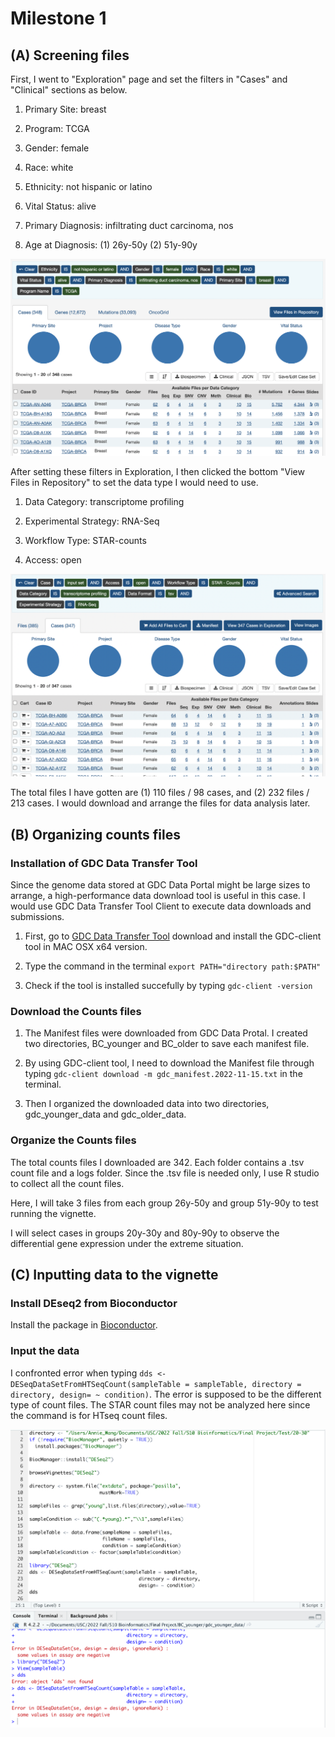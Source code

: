 # Milestone 1

## (A) Screening files

First, I went to "Exploration" page and set the filters in "Cases" and "Clinical" sections as below.

1. Primary Site: breast

2. Program: TCGA

3. Gender: female

4. Race: white

5. Ethnicity: not hispanic or latino

6. Vital Status: alive

7. Primary Diagnosis: infiltrating duct carcinoma, nos

8. Age at Diagnosis: (1) 26y-50y (2) 51y-90y 

![](https://github.com/ywang886/Pictures/blob/main/Filter%202.png?raw=true)

After setting these filters in Exploration, I then clicked the bottom "View Files in Repository" to set the data type I would need to use.

1. Data Category: transcriptome profiling

2. Experimental Strategy: RNA-Seq

3. Workflow Type: STAR-counts

4. Access: open

![](https://github.com/ywang886/Pictures/blob/main/Filter%201.png?raw=true)

The total files I have gotten are (1) 110 files / 98 cases, and (2) 232 files / 213 cases. I would download and arrange the files for data analysis later.

## (B) Organizing counts files

### Installation of GDC Data Transfer Tool

Since the genome data stored at GDC Data Portal might be large sizes to arrange, a high-performance data download tool is useful in this case. I would use GDC Data Transfer Tool Client to execute data downloads and submissions.

1. First, go to [GDC Data Transfer Tool](https://gdc.cancer.gov/access-data/gdc-data-transfer-tool) download and install the GDC-client tool in MAC OSX x64 version.

2.  Type the command in the terminal `export PATH="directory path:$PATH"`

3. Check if the tool is installed succefully by typing `gdc-client -version` 

### Download the Counts files

1. The Manifest files were downloaded from GDC Data Protal. I created two directories, BC_younger and BC_older to save each manifest file.

2. By using GDC-client tool, I need to download the Manifest file through typing `gdc-client download -m gdc_manifest.2022-11-15.txt` in the terminal.

3. Then I organized the downloaded data into two directories, gdc_younger_data and gdc_older_data.

### Organize the Counts files

The total counts files I downloaded are 342. Each folder contains a .tsv count file and a logs folder. Since the .tsv file is needed only, I use R studio to collect all the count files.

Here, I will take 3 files from each group 26y-50y and group 51y-90y to test running the vignette.

I will select cases in groups 20y-30y and 80y-90y to observe the differential gene expression under the extreme situation.

## (C) Inputting data to the vignette

### Install DEseq2 from Bioconductor

Install the package in [Bioconductor](https://bioconductor.org/packages/release/bioc/html/DESeq2.html).

### Input the data

I confronted error when typing `dds <- DESeqDataSetFromHTSeqCount(sampleTable = sampleTable,
                                       directory = directory,
                                       design= ~ condition)`. The error is supposed to be the different type of count files. The STAR count files may not be analyzed here since the command is for HTseq count files.

![](https://github.com/ywang886/Pictures/blob/main/R%20TEST.png?raw=true)